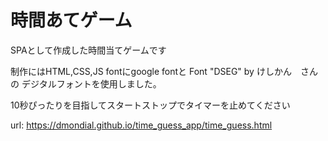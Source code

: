 # 時間あてゲーム

SPAとして作成した時間当てゲームです

制作にはHTML,CSS,JS
fontにgoogle fontと Font "DSEG" by けしかん　さんの デジタルフォントを使用しました。

10秒ぴったりを目指してスタートストップでタイマーを止めてください

url: https://dmondial.github.io/time_guess_app/time_guess.html
